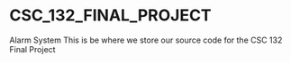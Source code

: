 # CSC_132_FINAL_PROJECT
Alarm System
This is be where we store our source code for the CSC 132 Final Project
